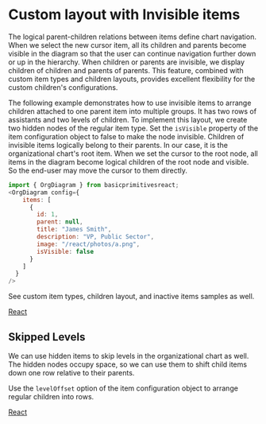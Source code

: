 # Custom layout with Invisible items
The logical parent-children relations between items define chart navigation. When we select the new cursor item, all its children and parents become visible in the diagram so that the user can continue navigation further down or up in the hierarchy. When children or parents are invisible, we display children of children and parents of parents. This feature, combined with custom item types and children layouts, provides excellent flexibility for the custom children's configurations.

The following example demonstrates how to use invisible items to arrange children attached to one parent item into multiple groups. It has two rows of assistants and two levels of children. To implement this layout, we create two hidden nodes of the regular item type. Set the `isVisible` property of the item configuration object to false to make the node invisible.  Children of invisible items logically belong to their parents. In our case, it is the organizational chart's root item. When we set the cursor to the root node, all items in the diagram become logical children of the root node and visible. So the end-user may move the cursor to them directly.

```JavaScript
import { OrgDiagram } from basicprimitivesreact;
<OrgDiagram config={
    items: [
      {
        id: 1,
        parent: null,
        title: "James Smith",
        description: "VP, Public Sector",
        image: "/react/photos/a.png",
        isVisible: false
      }
    ]
  }
/>
```

See custom item types, children layout, and inactive items samples as well. 

[React](../src/Samples/CustomLayoutWithInvisibleItems.js)

## Skipped Levels

We can use hidden items to skip levels in the organizational chart as well. The hidden nodes occupy space, so we can use them to shift child items down one row relative to their parents. 

Use the `levelOffset` option of the item configuration object to arrange regular children into rows.

[React](../src/Samples/SkippedLevels.js)

